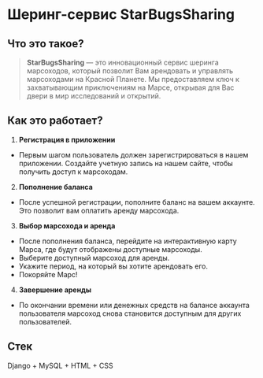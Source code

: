 # Шеринг-сервис StarBugsSharing

## Что это такое?
> **StarBugsSharing** — это инновационный сервис шеринга марсоходов, который позволит Вам арендовать и управлять марсоходами на Красной Планете. Мы предоставляем ключ к захватывающим приключениям на Марсе, открывая для Вас двери в мир исследований и открытий.

## Как это работает?
1. **Регистрация в приложении**
 - Первым шагом пользователь должен зарегистрироваться в нашем приложении. Создайте учетную запись на нашем сайте, чтобы получить доступ к марсоходам.
2. **Пополнение баланса**
 - После успешной регистрации, пополните баланс на вашем аккаунте. Это позволит вам оплатить аренду марсохода.
3. **Выбор марсохода и аренда**
 - После пополнения баланса, перейдите на интерактивную карту Марса, где будут отображены доступные марсоходы.
 - Выберите доступный марсоход для аренды.
 - Укажите период, на который вы хотите арендовать его.
 - Покоряйте Марс!
4. **Завершение аренды**
 - По окончании времени или денежных средств на балансе аккаунта пользователя марсоход снова становится доступным для других пользователей.

## Стек
Django + MySQL + HTML + CSS
